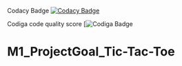 Codacy Badge
[![Codacy Badge](https://app.codacy.com/project/badge/Grade/8c3a70e44252413da188572bed37284d)](https://www.codacy.com/gh/Anushri-Daryapurkar/M1_ProjectGoal_Tic-Tac-Toe/dashboard?utm_source=github.com&amp;utm_medium=referral&amp;utm_content=Anushri-Daryapurkar/M1_ProjectGoal_Tic-Tac-Toe&amp;utm_campaign=Badge_Grade)

Codiga code quality score
[![Codiga Badge](https://api.codiga.io/project/30939/score/svg)

# M1_ProjectGoal_Tic-Tac-Toe
